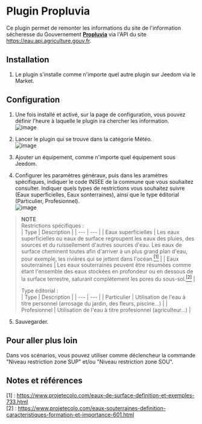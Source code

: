 # Plugin Propluvia

Ce plugin permet de remonter les informations du site de l'information sécheresse du Gouvernement [**Propluvia**](https://propluvia.developpement-durable.gouv.fr/propluviapublic/recherche-particulier) via l'API du site https://eau.api.agriculture.gouv.fr.

## Installation
1. Le plugin s'installe comme n'importe quel autre plugin sur Jeedom via le Market.<br/>

## Configuration
1. Une fois installé et activé, sur la page de configuration, vous pouvez définir l'heure à laquelle le plugin ira chercher les information.<br/>
![image](https://github.com/OUARZA/Propluvia/assets/34892335/84857d98-5694-40d4-ad00-e04770220738)

2. Lancer le plugin qui se trouve dans la catégorie Météo.<br/>
![image](https://github.com/OUARZA/Propluvia/assets/34892335/0db2b09b-a0c6-48fc-99f1-9fa58c3ad5da)

3. Ajouter un équipement, comme n'importe quel équipement sous Jeedom.  
4. Configurer les paramètres généraux, puis dans les aramètres spécifiques, indiquer le code INSEE de la commune que vous souhaitez consulter. Indiquer quels types de restrictions vous souhaitez suivre (Eaux superficielles, Eaux sonterraines), ainsi que le type éditorial (Particulier, Profesionnel).  
![image](https://github.com/OUARZA/Propluvia/assets/34892335/ddf81407-3b43-45c3-b67f-301f38e4e514)

>**NOTE**  
>Restrictions spécifiques :  
>| Type | Description |
>| --- | --- |
>| Eaux superficielles | Les eaux superficielles ou eaux de surface regroupent les eaux des pluies, des sources et du ruissellement d'autres sources d'eau. Les eaux de surface cheminent toutes afin d'arriver à un plus grand plan d'eau, pour exemple, les rivières qui se jettent dans l'océan.[<sup>[1]</sup>](#notes-et-références) |
>| Eaux souterraines | Les eaux souterraines peuvent être résumées comme étant l'ensemble des eaux stockées en profondeur ou en dessous de la surface terrestre, saturant complètement les pores du sous-sol.[<sup>[2]</sup>](#notes-et-références) |
>
>Type éditorial :  
>| Type | Description |
>| --- | --- |
>| Particulier | Utilisation de l'eau à titre personnel (arrosage du jardin, des fleurs, piscine...) |
>| Profesionnel | Utilisation de l'eau à titre profesionnel (agriculteur...) |

5. Sauvegarder.

## Pour aller plus loin
Dans vos scénarios, vous pouvez utiliser comme déclencheur la commande "Niveau restriction zone SUP" et/ou "Niveau restriction zone SOU".


## Notes et références
[1] : https://www.projetecolo.com/eaux-de-surface-definition-et-exemples-733.html  
[2] : https://www.projetecolo.com/eaux-souterraines-definition-caracteristiques-formation-et-importance-601.html
